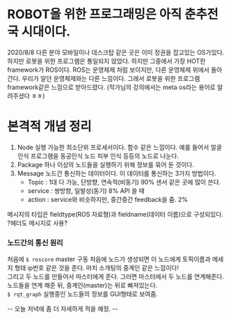 # ROBOT을 위한 프로그래밍은 아직 춘추전국 시대이다.<br>
2020/8/8
다른 분야 모바일이나 데스크탑 같은 곳은 이미 정권을 잡고있는 OS가있다. 하지만 로봇을 위한 프로그램은 통일되지 않았다. 하지만 그중에서 가장 HOT한 framework가 ROS이다. ROS는 운영체제 처럼 보이지만, 다른 운영체제 위에서 돌아간다. 우리가 알던 운영체제와는 다른 느낌이다. 그래서 로봇을 위한 프로그램 framework같은 느낌으로 받아드렸다. (작가님의 강의에서는 meta os라는 용어로 알려주셨다 ㅎㅎ)

# 본격적 개념 정리
1. Node
	실행 가능한 최소단위 프로세서이다. 함수 같은 느낌이다. 예를 들어서 얼굴 인식 프로그램을 동공인식 노드 피부 인식 등등의 노드로 나눈다. 
2. Package
	하나 이상의 노드들을  실행하기 위해 정보를 묶어 둔 것이다.
3. Message
	노드간 통신하는 데이터이다. 이 데이터를 통신하는 3가지 방법이다.
	* Topic : 1대 다 가능, 단방향, 연속적(비동기) 90% 센서 같은 곳에 많이 쓴다.
	* service : 쌍방향, 일발성(동기) 8% API 쓸 때
	* action : service와 비슷하지만, 중간중간 feedback을 줌. 2%

메시지의 타입은 fieldtype(ROS 자료형)과 fieldname(데이터 이름)으로 구성되있다. ?헤더도 메시지로 사용?
### 노드간의 통신 원리

처음에 ```$ roscore``` master 구동  처음에 노드가 생성되면 이 노드에게  토픽이름과 메세지 형태 ip번호 같은 것을 준다. 마치 소개팅의 중계인 같은 느낌이다!<br>
그리고 두 노드를 만들어서 마스터에게 준다. 그러면 마스터에서 두 노드를 연계해준다. 노드들을 연계 해준 뒤, 중계인(master)는 뒤로 빠져있는다.<br>
``` $ rqt_graph ``` 실행중인 노드들의 정보를 GUI형태로 보여줌.


-- 오늘 저녁에 좀 더 자세하게 적을 예정. --
